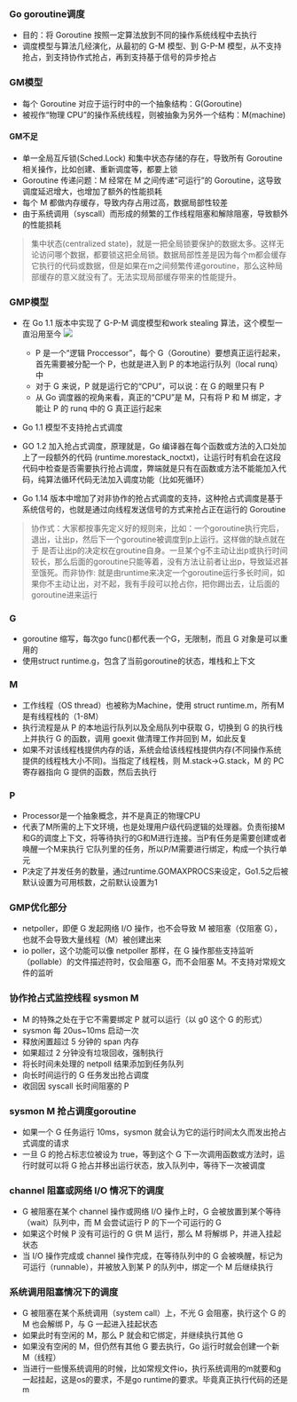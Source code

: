 ### Go goroutine调度
- 目的：将 Goroutine 按照一定算法放到不同的操作系统线程中去执行
- 调度模型与算法几经演化，从最初的 G-M 模型、到 G-P-M 模型，从不支持抢占，到支持协作式抢占，再到支持基于信号的异步抢占

### GM模型
- 每个 Goroutine 对应于运行时中的一个抽象结构：G(Goroutine) 
- 被视作“物理 CPU”的操作系统线程，则被抽象为另外一个结构：M(machine)

#### GM不足
- 单一全局互斥锁(Sched.Lock) 和集中状态存储的存在，导致所有 Goroutine 相关操作，比如创建、重新调度等，都要上锁
- Goroutine 传递问题：M 经常在 M 之间传递“可运行”的 Goroutine，这导致调度延迟增大，也增加了额外的性能损耗
- 每个 M 都做内存缓存，导致内存占用过高，数据局部性较差
- 由于系统调用（syscall）而形成的频繁的工作线程阻塞和解除阻塞，导致额外的性能损耗
> 集中状态(centralized state)，就是一把全局锁要保护的数据太多。这样无论访问哪个数据，都要锁这把全局锁。数据局部性差是因为每个m都会缓存它执行的代码或数据，但是如果在m之间频繁传递goroutine，那么这种局部缓存的意义就没有了。无法实现局部缓存带来的性能提升。


### GMP模型
- 在 Go 1.1 版本中实现了 G-P-M 调度模型和work stealing 算法，这个模型一直沿用至今
![](/images/go/gmp.png)

    - P 是一个“逻辑 Proccessor”，每个 G（Goroutine）要想真正运行起来，首先需要被分配一个 P，也就是进入到 P 的本地运行队列（local runq）中
    - 对于 G 来说，P 就是运行它的“CPU”，可以说：在 G 的眼里只有 P
    - 从 Go 调度器的视角来看，真正的“CPU”是 M，只有将 P 和 M 绑定，才能让 P 的 runq 中的 G 真正运行起来

- Go 1.1 模型不支持抢占式调度
- GO 1.2 加入抢占式调度，原理就是，Go 编译器在每个函数或方法的入口处加上了一段额外的代码 (runtime.morestack_noctxt)，让运行时有机会在这段代码中检查是否需要执行抢占调度，弊端就是只有在函数或方法不能能加入代码，纯算法循环代码无法加入调度功能（比如死循环）
- Go 1.14 版本中增加了对非协作的抢占式调度的支持，这种抢占式调度是基于系统信号的，也就是通过向线程发送信号的方式来抢占正在运行的 Goroutine
> 协作式：大家都按事先定义好的规则来，比如：一个goroutine执行完后，退出，让出p，然后下一个goroutine被调度到p上运行。这样做的缺点就在于 是否让出p的决定权在groutine自身。一旦某个g不主动让出p或执行时间较长，那么后面的goroutine只能等着，没有方法让前者让出p，导致延迟甚至饿死。而非协作: 就是由runtime来决定一个goroutine运行多长时间，如果你不主动让出，对不起，我有手段可以抢占你，把你踢出去，让后面的goroutine进来运行
### G
- goroutine 缩写，每次go func()都代表一个G，无限制，而且 G 对象是可以重用的
- 使用struct runtime.g，包含了当前goroutine的状态，堆栈和上下文

### M
- 工作线程（OS thread）也被称为Machine，使用 struct  runtime.m，所有M是有线程栈的（1-8M）
- 执行流程是从 P 的本地运行队列以及全局队列中获取 G，切换到 G 的执行栈上并执行 G 的函数，调用 goexit 做清理工作并回到 M，如此反复
- 如果不对该线程栈提供内存的话，系统会给该线程栈提供内存(不同操作系统提供的线程栈大小不同)。当指定了线程栈，则 M.stack→G.stack，M 的 PC 寄存器指向 G 提供的函数，然后去执行

### P
- Processor是一个抽象概念，并不是真正的物理CPU
- 代表了M所需的上下文环境，也是处理用户级代码逻辑的处理器。负责衔接M和G的调度上下文，将等待执行的G和M进行连接。当P有任务是需要创建或者唤醒一个M来执行 它队列里的任务，所以P/M需要进行绑定，构成一个执行单元
- P决定了并发任务的数量，通过runtime.GOMAXPROCS来设定，Go1.5之后被默认设置为可用核数，之前默认设置为1

### GMP优化部分
- netpoller，即便 G 发起网络 I/O 操作，也不会导致 M 被阻塞（仅阻塞 G），也就不会导致大量线程（M）被创建出来
- io poller，这个功能可以像 netpoller 那样，在 G 操作那些支持监听（pollable）的文件描述符时，仅会阻塞 G，而不会阻塞 M。不支持对常规文件的监听

### 协作抢占式监控线程 sysmon M
- M 的特殊之处在于它不需要绑定 P 就可以运行（以 g0 这个 G 的形式）
- sysmon 每 20us~10ms 启动一次
- 释放闲置超过 5 分钟的 span 内存
- 如果超过 2 分钟没有垃圾回收，强制执行
- 将长时间未处理的 netpoll 结果添加到任务队列
- 向长时间运行的 G 任务发出抢占调度
- 收回因 syscall 长时间阻塞的 P

### sysmon M 抢占调度goroutine
- 如果一个 G 任务运行 10ms，sysmon 就会认为它的运行时间太久而发出抢占式调度的请求
- 一旦 G 的抢占标志位被设为 true，等到这个 G 下一次调用函数或方法时，运行时就可以将 G 抢占并移出运行状态，放入队列中，等待下一次被调度

### channel 阻塞或网络 I/O 情况下的调度
- G 被阻塞在某个 channel 操作或网络 I/O 操作上时，G 会被放置到某个等待（wait）队列中，而 M 会尝试运行 P 的下一个可运行的 G
- 如果这个时候 P 没有可运行的 G 供 M 运行，那么 M 将解绑 P，并进入挂起状态
- 当 I/O 操作完成或 channel 操作完成，在等待队列中的 G 会被唤醒，标记为可运行（runnable），并被放入到某 P 的队列中，绑定一个 M 后继续执行

### 系统调用阻塞情况下的调度
- G 被阻塞在某个系统调用（system call）上，不光 G 会阻塞，执行这个 G 的 M 也会解绑 P，与 G 一起进入挂起状态
- 如果此时有空闲的 M，那么 P 就会和它绑定，并继续执行其他 G
- 如果没有空闲的 M，但仍然有其他 G 要去执行，Go 运行时就会创建一个新 M（线程）
- 当进行一些慢系统调用的时候，比如常规文件io，执行系统调用的m就要和g一起挂起，这是os的要求，不是go runtime的要求。毕竟真正执行代码的还是m
